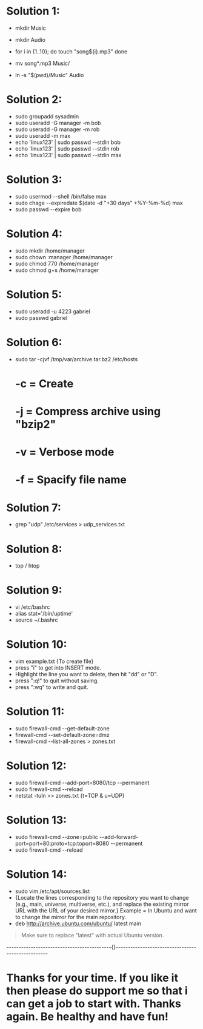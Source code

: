 # Solution 1:
 
- mkdir Music
- mkdir Audio

- for i in {1..10}; do
  touch "song${i}.mp3"
done

- mv song*.mp3 Music/
- ln -s "$(pwd)/Music" Audio

# Solution 2:

- sudo groupadd sysadmin
- sudo useradd -G manager -m bob
- sudo useradd -G manager -m rob
- sudo useradd -m max
- echo 'linux123' | sudo passwd --stdin bob
- echo 'linux123' | sudo passwd --stdin rob
- echo 'linux123' | sudo passwd --stdin max

# Solution 3:

- sudo usermod --shell /bin/false max 
- sudo chage --expiredate $(date -d "+30 days" +%Y-%m-%d) max
- sudo passwd --expire bob

# Solution 4:

- sudo mkdir  /home/manager
- sudo chown :manager /home/manager
- sudo chmod 770 /home/manager
- sudo chmod g+s /home/manager

# Solution 5:

- sudo useradd -u 4223 gabriel
- sudo passwd gabriel

# Solution 6:

- sudo tar -cjvf /tmp/var/archive.tar.bz2 /etc/hosts
     # -c = Create 
     # -j = Compress archive using "bzip2"
     # -v = Verbose mode
     # -f = Spacify file name

# Solution 7:

- grep "udp" /etc/services > udp_services.txt


# Solution 8:

- top / htop


# Solution 9:

- vi /etc/bashrc
- alias stat='/bin/uptime'
- source ~/.bashrc


# Solution 10:

- vim example.txt {To create file}
- press "i" to get into INSERT mode.
- Highlight the line you want to delete, then hit "dd" or "D".
- press ":q!" to quit without saving.
- press ":wq" to write and quit.


# Solution 11:

- sudo firewall-cmd --get-default-zone
- firewall-cmd --set-default-zone=dmz
- firewall-cmd --list-all-zones > zones.txt


# Solution 12:

- sudo firewall-cmd --add-port=8080/tcp --permanent 
- sudo firewall-cmd --reload
- netstat -tuln >> zones.txt {t=TCP & u=UDP}


# Solution 13:

- sudo firewall-cmd --zone=public --add-forward-port=port=80:proto=tcp:toport=8080 --permanent
- sudo firewall-cmd --reload


# Solution 14:

- sudo vim /etc/apt/sources.list
- {Locate the lines corresponding to the repository you want to change (e.g., main, universe, multiverse, etc.), and replace the existing mirror URL with the URL of your desired mirror.}
Example = In Ubuntu and want to change the mirror for the main repository.
- deb http://archive.ubuntu.com/ubuntu/ latest main
> Make sure to replace "latest" with actual Ubuntu version.

-------------------------------------------{}--------------------------------------------------

# Thanks for your time. If you like it then please do support me so that i can get a job to start with. Thanks again. Be healthy and have fun!













